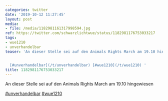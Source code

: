 ```yaml
---
categories: twitter
date: '2019-10-12 11:27:45'
layout: post
media:
- file: /media/1182981161317998594.jpg
ref: https://twitter.com/schwarzlichtwue/status/1182981176753033217
tags:
- wue1210
- unverhandelbar
teaser: 'An dieser Stelle sei auf den Animals Rights March am 19.10 hingewiesen


  [#unverhandelbar](/t/unverhandelbar) [#wue1210](/t/wue1210) '
title: 1182981176753033217
---
```

An dieser Stelle sei auf den Animals Rights March am 19.10 hingewiesen

[#unverhandelbar](/t/unverhandelbar) [#wue1210](/t/wue1210) 